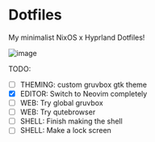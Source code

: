 # Dotfiles
My minimalist NixOS x Hyprland Dotfiles!

![image](https://github.com/user-attachments/assets/fa35bf6d-503f-4411-ba73-c33be5abc968)

TODO:
- [ ] THEMING: custom gruvbox gtk theme
- [x] EDITOR:  Switch to Neovim completely
- [ ] WEB:     Try global gruvbox
- [ ] WEB:     Try qutebrowser
- [ ] SHELL:   Finish making the shell
- [ ] SHELL:   Make a lock screen
